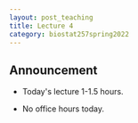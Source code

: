 ```yaml
---
layout: post_teaching
title: Lecture 4
category: biostat257spring2022
---
```


## Announcement

* Today's lecture 1-1.5 hours.

* No office hours today. 
